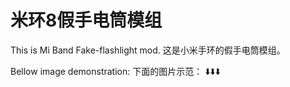 # 米环8假手电筒模组
This is Mi Band Fake-flashlight mod.
这是小米手环的假手电筒模组。

Bellow image demonstration:
下面的图片示范：
⬇️⬇️⬇️
